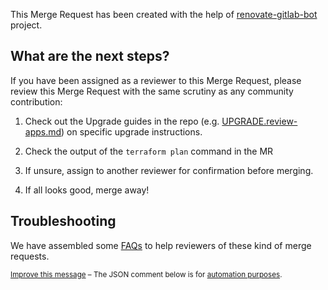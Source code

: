 This Merge Request has been created with the help of [renovate-gitlab-bot] project.

## What are the next steps?

If you have been assigned as a reviewer to this Merge Request,
please review this Merge Request with the same scrutiny as any community contribution:

1. Check out the Upgrade guides in the repo (e.g. [UPGRADE.review-apps.md](https://gitlab.com/gitlab-org/quality/engineering-productivity-infrastructure/-/blob/main/UPGRADE.review-apps.md)) on specific upgrade instructions.

1. Check the output of the `terraform plan` command in the MR

1. If unsure, assign to another reviewer for confirmation before merging.

1. If all looks good, merge away!

## Troubleshooting

We have assembled some [FAQs] to help reviewers of these kind of merge requests.

<small>

[Improve this message][message_source] – The JSON comment below is for [automation purposes][process].

</small>

[renovate-gitlab-bot]: https://gitlab.com/gitlab-org/frontend/renovate-gitlab-bot
[main_context]: https://docs.gitlab.com/ee/ci/merge_request_pipelines/#run-pipelines-in-the-parent-project-for-merge-requests-from-a-forked-project
[message_source]: https://gitlab.com/gitlab-org/frontend/renovate-gitlab-bot/-/blob/main/renovate/comment_templates/engineering_productivity_infra.md
[process]: https://gitlab.com/gitlab-org/frontend/renovate-gitlab-bot/-/blob/main/docs/process.md

[FAQs]: https://gitlab.com/gitlab-org/frontend/renovate-gitlab-bot/-/blob/main/docs/faq.md
